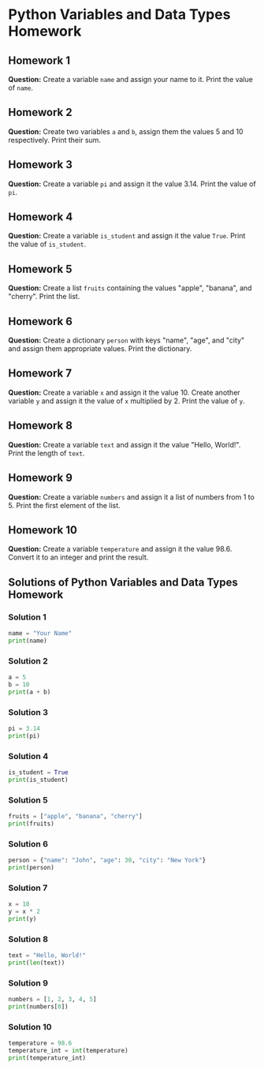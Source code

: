 # Python Variables and Data Types Homework

## Homework 1
**Question:** Create a variable `name` and assign your name to it. Print the value of `name`.

## Homework 2
**Question:** Create two variables `a` and `b`, assign them the values 5 and 10 respectively. Print their sum.

## Homework 3
**Question:** Create a variable `pi` and assign it the value 3.14. Print the value of `pi`.

## Homework 4
**Question:** Create a variable `is_student` and assign it the value `True`. Print the value of `is_student`.

## Homework 5
**Question:** Create a list `fruits` containing the values "apple", "banana", and "cherry". Print the list.

## Homework 6
**Question:** Create a dictionary `person` with keys "name", "age", and "city" and assign them appropriate values. Print the dictionary.

## Homework 7
**Question:** Create a variable `x` and assign it the value 10. Create another variable `y` and assign it the value of `x` multiplied by 2. Print the value of `y`.

## Homework 8
**Question:** Create a variable `text` and assign it the value "Hello, World!". Print the length of `text`.

## Homework 9
**Question:** Create a variable `numbers` and assign it a list of numbers from 1 to 5. Print the first element of the list.

## Homework 10
**Question:** Create a variable `temperature` and assign it the value 98.6. Convert it to an integer and print the result.




## Solutions of Python Variables and Data Types Homework

### Solution 1
```python
name = "Your Name"
print(name)
```

### Solution 2
```python
a = 5
b = 10
print(a + b)
```

### Solution 3
```python
pi = 3.14
print(pi)
```

### Solution 4
```python
is_student = True
print(is_student)
```

### Solution 5
```python
fruits = ["apple", "banana", "cherry"]
print(fruits)
```

### Solution 6
```python
person = {"name": "John", "age": 30, "city": "New York"}
print(person)
```

### Solution 7
```python
x = 10
y = x * 2
print(y)
```

### Solution 8
```python
text = "Hello, World!"
print(len(text))
```

### Solution 9
```python
numbers = [1, 2, 3, 4, 5]
print(numbers[0])
```

### Solution 10
```python
temperature = 98.6
temperature_int = int(temperature)
print(temperature_int)
```